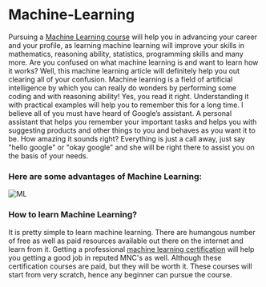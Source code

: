 # Machine-Learning

Pursuing a [Machine Learning course](https://intellipaat.com/machine-learning-certification-training-course/) will help you in advancing your career and your profile, as learning machine learning will improve your skills in mathematics, reasoning ability, statistics, programming skills and many more. Are you confused on what machine learning is and want to learn how it works? Well, this machine learning article will definitely help you out clearing all of your confusion. Machine learning is a field of artificial intelligence by which you can really do wonders by performing some coding and with reasoning ability! Yes, you read it right. Understanding it with practical examples will help you to remember this for a long time. I believe all of you must have heard of Google’s assistant. A personal assistant that helps you remember your important tasks and helps you with suggesting products and other things to you and behaves as you want it to be. How amazing it sounds right? Everything is just a call away, just say "hello google" or "okay google" and she will be right there to assist you on the basis of your needs.    

### Here are some advantages of Machine Learning:

![ML](https://intellipaat.com/course-image/2018/04/Advantages-Machine-Learning-Certification-Course.png) 

### How to learn Machine Learning?

It is pretty simple to learn machine learning. There are humangous number of free as well as paid resources available out there on the internet and learn from it. Getting a professional [machine learning certification](https://intellipaat.com/machine-learning-certification-training-course/) will help you getting a good job in reputed MNC's as well. Although these certification courses are paid, but they will be worth it. These courses will start from very scratch, hence any beginner can pursue the course.

